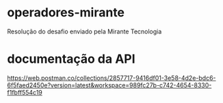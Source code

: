 # operadores-mirante

Resolução do desafio enviado pela Mirante Tecnologia

# documentação da API
https://web.postman.co/collections/2857717-9416df01-3e58-4d2e-bdc6-6f5faed2450e?version=latest&workspace=989fc27b-c742-4654-8330-f1fbff554c19
